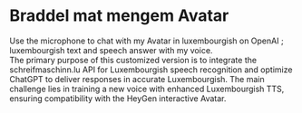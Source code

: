 # Braddel mat mengem Avatar
Use the microphone to chat with my Avatar in luxembourgish on OpenAI ; luxembourgish text and speech answer with my voice.    
The primary purpose of this customized version is to integrate the schreifmaschinn.lu API for Luxembourgish speech recognition and optimize ChatGPT to deliver responses in accurate Luxembourgish. The main challenge lies in training a new voice with enhanced Luxembourgish TTS, ensuring compatibility with the HeyGen interactive Avatar.
